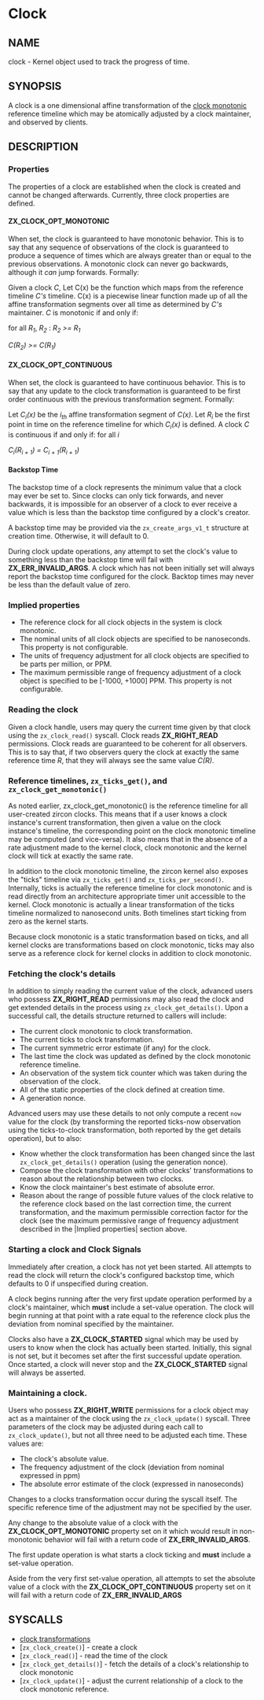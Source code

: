 # Clock

## NAME

clock - Kernel object used to track the progress of time.

## SYNOPSIS

A clock is a one dimensional affine transformation of the
[clock monotonic](/docs/reference/syscalls/clock_get_monotonic.md) reference
timeline which may be atomically adjusted by a clock maintainer, and observed by
clients.

## DESCRIPTION

### Properties

The properties of a clock are established when the clock is created and cannot
be changed afterwards.  Currently, three clock properties are defined.

#### **ZX_CLOCK_OPT_MONOTONIC**

When set, the clock is guaranteed to have monotonic behavior.  This is to say
that any sequence of observations of the clock is guaranteed to produce a
sequence of times which are always greater than or equal to the previous
observations.  A monotonic clock can never go backwards, although it _can_ jump
forwards.  Formally:

Given a clock _C_, Let C(x) be the function which maps from the reference
timeline _C's_ timeline.  C(x) is a piecewise linear function made up of all the
affine transformation segments over all time as determined  by _C's_ maintainer.
_C_ is monotonic if and only if:

for all _R<sub>1</sub>_, _R<sub>2</sub>_ : _R<sub>2</sub> >= R<sub>1</sub>_

_C(R<sub>2</sub>) >= C(R<sub>1</sub>)_

#### **ZX_CLOCK_OPT_CONTINUOUS**

When set, the clock is guaranteed to have continuous behavior.  This is to say
that any update to the clock transformation is guaranteed to be first order
continuous with the previous transformation segment.  Formally:

Let _C<sub>i</sub>(x)_ be the _i<sub>th</sub>_ affine transformation segment of
_C(x)_.  Let _R<sub>i</sub>_ be the first point in time on the reference timeline
for which _C<sub>i</sub>(x)_ is defined.  A clock _C_ is continuous if and only
if: for all _i_

_C<sub>i</sub>(R<sub>i + 1</sub>) = C<sub>i + 1</sub>(R<sub>i + 1</sub>)_

#### **Backstop Time**

The backstop time of a clock represents the minimum value that a clock may ever
be set to.  Since clocks can only tick forwards, and never backwards, it is
impossible for an observer of a clock to ever receive a value which is less than
the backstop time configured by a clock's creator.

A backstop time may be provided via the `zx_create_args_v1_t` structure at
creation time.  Otherwise, it will default to 0.

During clock update operations, any attempt to set the clock's value to
something less than the backstop time will fail with **ZX_ERR_INVALID_ARGS**.  A
clock which has not been initially set will always report the backstop time
configured for the clock.  Backtop times may never be less than the default
value of zero.

### Implied properties

+ The reference clock for all clock objects in the system is clock monotonic.
+ The nominal units of all clock objects are specified to be nanoseconds.  This
  property is not configurable.
+ The units of frequency adjustment for all clock objects are specified to be
  parts per million, or PPM.
+ The maximum permissible range of frequency adjustment of a clock object is
  specified to be [-1000, +1000] PPM.  This property is not configurable.

### Reading the clock

Given a clock handle, users may query the current time given by that clock using
the `zx_clock_read()` syscall.  Clock reads **ZX_RIGHT_READ** permissions.  Clock
reads are guaranteed to be coherent for all observers.  This is to say that, if
two observers query the clock at exactly the same reference time _R_, that they
will always see the same value _C(R)_.

### Reference timelines, `zx_ticks_get()`, and `zx_clock_get_monotonic()`

As noted earlier, zx_clock_get_monotonic() is the reference timeline for all
user-created zircon clocks.  This means that if a user knows a clock instance's
current transformation, then given a value on the clock instance's timeline, the
corresponding point on the clock monotonic timeline may be computed (and
vice-versa).  It also means that in the absence of a rate adjustment made to the
kernel clock, clock monotonic and the kernel clock will tick at exactly the same
rate.

In addition to the clock monotonic timeline, the zircon kernel also exposes the
"ticks" timeline via `zx_ticks_get()` and `zx_ticks_per_second()`.  Internally,
ticks is actually the reference timeline for clock monotonic and is read
directly from an architecture appropriate timer unit accessible to the kernel.
Clock monotonic is actually a linear transformation of the ticks timeline
normalized to nanosecond units.  Both timelines start ticking from zero as the
kernel starts.

Because clock monotonic is a static transformation based on ticks, and all kernel
clocks are transformations based on clock monotonic, ticks may also serve as a
reference clock for kernel clocks in addition to clock monotonic.

### Fetching the clock's details

In addition to simply reading the current value of the clock, advanced users who
possess **ZX_RIGHT_READ** permissions may also read the clock and get extended
details in the process using `zx_clock_get_details()`.  Upon a successful call,
the details structure returned to callers will include:

+ The current clock monotonic to clock transformation.
+ The current ticks to clock transformation.
+ The current symmetric error estimate (if any) for the clock.
+ The last time the clock was updated as defined by the clock monotonic
  reference timeline.
+ An observation of the system tick counter which was taken during the
  observation of the clock.
+ All of the static properties of the clock defined at creation time.
+ A generation nonce.

Advanced users may use these details to not only compute a recent `now` value
for the clock (by transforming the reported ticks-now observation using the
ticks-to-clock transformation, both reported by the get details operation), but
to also:

+ Know whether the clock transformation has been changed since the last
  `zx_clock_get_details()` operation (using the generation nonce).
+ Compose the clock transformation with other clocks' transformations to reason
  about the relationship between two clocks.
+ Know the clock maintainer's best estimate of absolute error.
+ Reason about the range of possible future values of the clock relative to the
  reference clock based on the last correction time, the current transformation,
  and the maximum permissible correction factor for the clock (see the maximum
  permissive range of frequency adjustment described in the |Implied properties|
  section above.

### Starting a clock and Clock Signals

Immediately after creation, a clock has not yet been started.  All attempts to
read the clock will return the clock's configured backstop time, which defaults
to 0 if unspecified during creation.

A clock begins running after the very first update operation performed by a
clock's maintainer, which **must** include a set-value operation.  The clock
will begin running at that point with a rate equal to the reference clock plus
the deviation from nominal specified by the maintainer.

Clocks also have a **ZX_CLOCK_STARTED** signal which may be used by users to
know when the clock has actually been started.  Initially, this signal is not
set, but it becomes set after the first successful update operation.  Once
started, a clock will never stop and the **ZX_CLOCK_STARTED** signal will always
be asserted.

### Maintaining a clock.

Users who possess **ZX_RIGHT_WRITE** permissions for a clock object may act as a
maintainer of the clock using the `zx_clock_update()` syscall.  Three parameters
of the clock may be adjusted during each call to `zx_clock_update()`, but not
all three need to be adjusted each time.  These values are:

+ The clock's absolute value.
+ The frequency adjustment of the clock (deviation from nominal expressed in
  ppm)
+ The absolute error estimate of the clock (expressed in nanoseconds)

Changes to a clocks transformation occur during the syscall itself.  The
specific reference time of the adjustment may not be specified by the user.

Any change to the absolute value of a clock with the **ZX_CLOCK_OPT_MONOTONIC**
property set on it which would result in non-monotonic behavior will fail with a
return code of **ZX_ERR_INVALID_ARGS**.

The first update operation is what starts a clock ticking and **must** include a
set-value operation.

Aside from the very first set-value  operation, all attempts to set the absolute
value of a clock with the **ZX_CLOCK_OPT_CONTINUOUS** property set on it will
fail with a return code of **ZX_ERR_INVALID_ARGS**

## SYSCALLS

 - [clock transformations](../clock_transformations.md)
 - [`zx_clock_create()`] - create a clock
 - [`zx_clock_read()`] - read the time of the clock
 - [`zx_clock_get_details()`] - fetch the details of a clock's relationship to clock monotonic
 - [`zx_clock_update()`] - adjust the current relationship of a clock to the clock monotonic reference.
